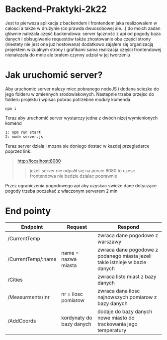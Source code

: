 # Backend-Praktyki-2k22
Jest to pierwsza aplikacja z backendem i frontendem jaka realizowalem w calosci a także w drużynie (co prawda dwuosobowej ale...) do moich zadan głównie należała część backendowa: server łączność z api od pogody baza danych i oblsugiwanie requestów także zhostowanie obu części strony (niestety nie jest ona juz hostowana) dodatkowo zająłem się organizacją projektem wizualnym strony i grafikami sama realizacja części frontendowej nienależała do mnie ale brałem czynny udzial w jej tworzeniu 

# Jak uruchomić server?
Aby uruchomic server nalezy miec pobranego nodeJS i dodana sciezke do jego folderu w zmiennych srodowiskowych. Nastepnie trzeba przejsc do folderu projektu i wpisac pobrac potrzebne moduły komenda:
```
npm i
```
Teraz aby uruchomić server wystarczy jedna z dwóch niżej wymienionych komend
```
1: npm run start
2: node server.js
```
Teraz server dziala i mozna sie doniego dostac w kazdej przegladarce poprzez link:

> <http://localhost:8080>
>>jeżeli server nie odpalił się na porcie 8080 to czesc frontendowa nie bedzie dzialac poprawnie

Przez ograniczenia pogodowego api aby uzyskac swieże dane dotyczące pogody trzeba poczekać z właczonym serverem 2 min 

# End pointy

| Endpoint | Request | Respond |
|----------|---------|---------|
| /CurrentTemp|| zwraca dane pogodowe z warszawy|
| /CurrentTemp/:name| name = nazwa miasta| zwraca dane pogodowe z podanego miasta jezeli takie istnieje w bazie danych|
| /Cities|| zwraca liste miast z bazy danych|
| /Measurments/:nr| nr = ilosc pomiarow | zwraca dana ilosc najnowszych pomiarow z bazy danych |
| /AddCoords| kordynaty do bazy danych| dodaje do bazy danych nowe miasto do trackowania jego temperatury|